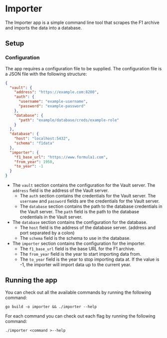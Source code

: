 # Importer

The Importer app is a simple command line tool that scrapes the F1 archive and imports the data into a database.

## Setup

### Configuration

The app requires a configuration file to be supplied. The configuration file is a JSON file with the following
structure:

```json
{
  "vault": {
    "address": "https://example.com:8200",
    "auth": {
      "username": "example-username",
      "password": "example-password"
    },
    "database": {
      "path": "example/database/creds/example-role"
    }
  },
  "database": {
    "host": "localhost:5432",
    "schema": "f1data"
  },
  "importer": {
    "f1_base_url": "https://www.formula1.com",
    "from_year": 1950,
    "to_year": -1
  }
}
```

* The `vault` section contains the configuration for the Vault server. The `address` field is the address of the Vault
  server.
    * The `auth` section contains the credentials for the Vault server. The `username` and `password` fields are the
      credentials for the Vault server.
    * The `database` section contains the path to the database credentials in the Vault server. The `path` field is the
      path to the database credentials in the Vault server.
* The `database` section contains the configuration for the database.
    * The `host` field is the address of the database server. (address and port separated by a colon)
    * The `schema` field is the schema to use in the database.
* The `importer` section contains the configuration for the importer.
    * The `f1_base_url` field is the base URL for the F1 archive.
    * The `from_year` field is the year to start importing data from.
    * The `to_year` field is the year to stop importing data at. If the value is -1, the importer will import data
      up to the current year.

## Running the app

You can check out all the available commands by running the following command:

```shell
go build -o importer && ./importer --help
```

For each command you can check out each flag by running the following command:

```shell
./importer <command >--help
```
